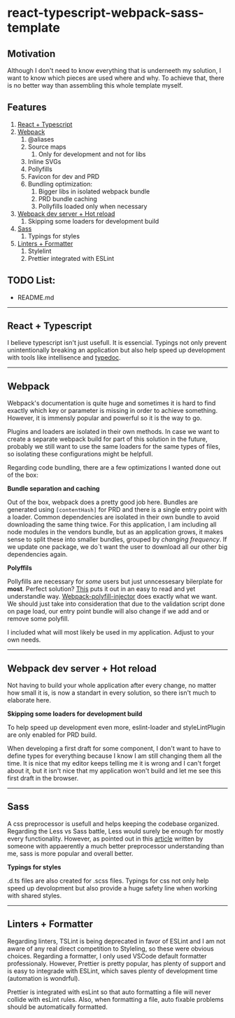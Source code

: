 # react-typescript-webpack-sass-template

## Motivation

Although I don't need to know everything that is underneeth my solution, I want to know which pieces are used where and why. To achieve that, there is no better way than assembling this whole template myself.

## Features

1.  [React + Typescript](#react--typescript)
2.  [Webpack](#webpack)
    1.  @aliases
    2.  Source maps
        1. Only for development and not for libs
    3.  Inline SVGs
    4.  Pollyfills
    5.  Favicon for dev and PRD
    6.  Bundling optimization:
        1. Bigger libs in isolated webpack bundle
        2. PRD bundle caching
        3. Pollyfills loaded only when necessary
3.  [Webpack dev server + Hot reload](#webpack-dev-server--hot-reload)
    1. Skipping some loaders for development build
4.  [Sass](#sass)
    1.  Typings for styles
5.  [Linters + Formatter](#linters--formatter)
    1. Stylelint
    2. Prettier integrated with ESLint

## TODO List:

-   README.md

---

## React + Typescript

I believe typescript isn't just usefull. It is essencial.
Typings not only prevent unintentionally breaking an application but also help speed up development with tools like intellisence and [typedoc](https://typedoc.org/guides/doccomments/).

---

## Webpack

Webpack's documentation is quite huge and sometimes it is hard to find exactly which key or parameter is missing in order to achieve something. However, it is immensly popular and powerful so it is the way to go.

Plugins and loaders are isolated in their own methods. In case we want to create a separate webpack build for part of this solution in the future, probably we still want to use the same loaders for the same types of files, so isolating these configurations might be helpfull.

Regarding code bundling, there are a few optimizations I wanted done out of the box:

**Bundle separation and caching**

Out of the box, webpack does a pretty good job here.
Bundles are generated using `[contentHash]` for PRD and there is a single entry point with a loader.
Common dependencies are isolated in their own bundle to avoid downloading the same thing twice.
For this application, I am including all node modules in the vendors bundle, but as an application grows, it makes sense to split these into smaller bundles, grouped by _changing frequency_. If we update one package, we do´t want the user to download all our other big dependencies again.

**Polyffils**

Pollyfills are necessary for _some_ users but just unncessesary bilerplate for **most**.
Perfect solution? [This](https://medium.com/hackernoon/polyfills-everything-you-ever-wanted-to-know-or-maybe-a-bit-less-7c8de164e423) puts it out in an easy to read and yet understandle way. [Webpack-polyfill-injector](https://www.npmjs.com/package/webpack-polyfill-injector) does exactly what we want.
We should just take into consideration that due to the validation script done on page load, our entry point bundle will also change if we add and or remove some polyfill.

I included what will most likely be used in my application. Adjust to your own needs.

---

## Webpack dev server + Hot reload

Not having to build your whole application after every change, no matter how small it is, is now a standart in every solution, so there isn't much to elaborate here.

**Skipping some loaders for development build**

To help speed up development even more, eslint-loader and styleLintPlugin are only enabled for PRD build.

When developing a first draft for some component, I don't want to have to define types for everything because I know I am still changing them all the time. It is nice that my editor keeps telling me it is wrong and I can't forget about it, but it isn't nice that my application won't build and let me see this first draft in the browser.

---

## Sass

A css preprocessor is usefull and helps keeping the codebase organized.
Regarding the Less vs Sass battle, Less would surely be enough for mostly every functionality. However, as pointed out in this [article](https://css-tricks.com/sass-vs-less/) written by someone with appaerently a much better preprocessor understanding than me, sass is more popular and overall better.

**Typings for styles**

.d.ts files are also created for .scss files.
Typings for css not only help speed up devolopment but also provide a huge safety line when working with shared styles.

---

## Linters + Formatter

Regarding linters, TSLint is being deprecated in favor of ESLint and I am not aware of any real direct competition to Styleling, so these were obvious choices.
Regarding a formatter, I only used VSCode default formatter professionaly. However, Prettier is pretty popular, has plenty of support and is easy to integrade with ESLint, which saves plenty of development time (automation is wondrful).

Prettier is integrated with esLint so that auto formatting a file will never collide with esLint rules. Also, when formatting a file, auto fixable problems should be automatically formatted.
